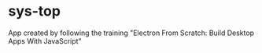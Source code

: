 # sys-top
App created by following the training "Electron From Scratch: Build Desktop Apps With JavaScript"
